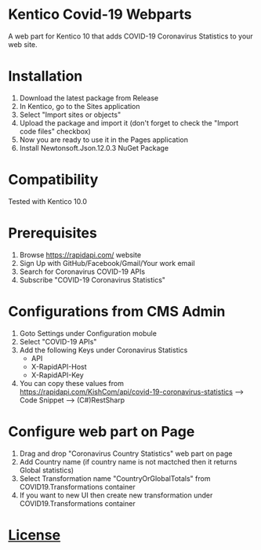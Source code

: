 # Kentico  Covid-19 Webparts
A web part for Kentico 10 that adds COVID-19 Coronavirus Statistics to your web site.
# Installation
1. Download the latest package from Release
2. In Kentico, go to the Sites application
3. Select "Import sites or objects"
4. Upload the package and import it (don't forget to check the "Import code files" checkbox)
5. Now you are ready to use it in the Pages application
6. Install Newtonsoft.Json.12.0.3 NuGet Package
# Compatibility
Tested with Kentico 10.0
# Prerequisites
1. Browse https://rapidapi.com/ website
2. Sign Up with GitHub/Facebook/Gmail/Your work email
3. Search for Coronavirus COVID-19 APIs
4. Subscribe "COVID-19 Coronavirus Statistics"
# Configurations from CMS Admin
1. Goto Settings under Configuration mobule
2. Select "COVID-19 APIs"
3. Add the following Keys under Coronavirus Statistics 
   - API
   - X-RapidAPI-Host
   - X-RapidAPI-Key
 4. You can copy these values from https://rapidapi.com/KishCom/api/covid-19-coronavirus-statistics --> Code Snippet --> (C#)RestSharp
# Configure web part on Page
1. Drag and drop "Coronavirus Country Statistics" web part on page
2. Add Country name (if country name is not mactched then it returns Global statistics)
3. Select Transformation name "CountryOrGlobalTotals" from COVID19.Transformations container
4. If you want to new UI then create new transformation under COVID19.Transformations container
# [License](LICENSE)
